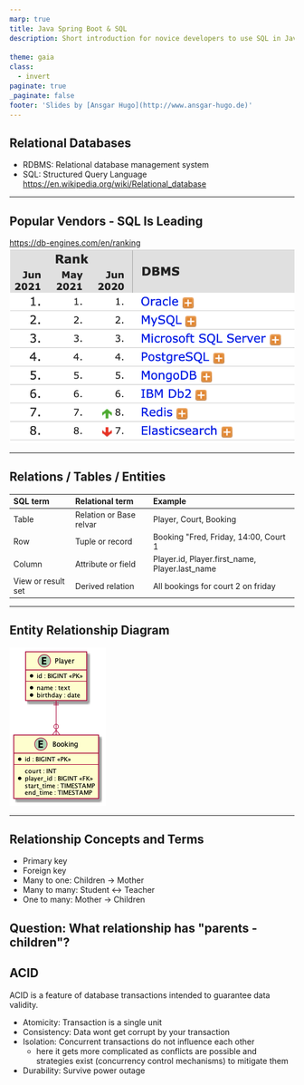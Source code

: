 ```yaml
---
marp: true
title: Java Spring Boot & SQL
description: Short introduction for novice developers to use SQL in Java

theme: gaia
class:
  - invert
paginate: true
_paginate: false
footer: 'Slides by [Ansgar Hugo](http://www.ansgar-hugo.de)'
---
```

## Relational Databases
- RDBMS: Relational database management system
- SQL: Structured Query Language
  https://en.wikipedia.org/wiki/Relational_database
---
## Popular Vendors - SQL Is Leading

https://db-engines.com/en/ranking
![h:400px](img/top_vendors.png "Popular DBMS")

---
## Relations / Tables / Entities

| SQL term           | Relational term          | Example                                             |
| :-------------     | :-------------           | :-----                                              |
| Table              | Relation or Base relvar  | Player, Court, Booking                              |
| Row                | Tuple or record          | Booking "Fred, Friday, 14:00, Court 1               |
| Column             | Attribute or field       | Player.id, Player.first_name, Player.last_name      |
| View or result set | Derived relation         | All bookings for court 2 on friday                  |

---
## Entity Relationship Diagram
![h:400px](img/er_diagram.png "Entity Relationship Diagram")

---
## Relationship Concepts and Terms
- Primary key
- Foreign key
- Many to one: Children -> Mother
- Many to many: Student <-> Teacher
- One to many: Mother -> Children

Question: What relationship has "parents - children"?
---

## ACID

ACID is a feature of database transactions intended to guarantee data validity.

- Atomicity: Transaction is a single unit
- Consistency: Data wont get corrupt by your transaction
- Isolation: Concurrent transactions do not influence each other
  - here it gets more complicated as conflicts are possible and strategies exist (concurrency control mechanisms) to
    mitigate them
- Durability: Survive power outage

